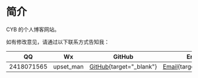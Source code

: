 
# **简介**

CYB 的个人博客网站。

如有修改意见，请通过以下联系方式告知我：

|QQ|Wx|GitHub|Email|
|:-:|:-:|:-:|:-:|
|2418071565|upset_man|[GitHub](https://github.com/2418071565){target="_blank"}|[Email](mailto:IdelCyb@163.com){target="_blank"}|






